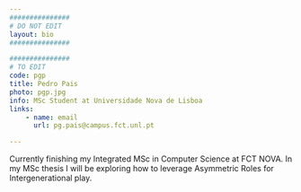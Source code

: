 ```yaml
---
###############
# DO NOT EDIT
layout: bio
###############

###############
# TO EDIT
code: pgp
title: Pedro Pais
photo: pgp.jpg
info: MSc Student at Universidade Nova de Lisboa
links:
    - name: email
      url: pg.pais@campus.fct.unl.pt

---
```


Currently finishing my Integrated MSc in Computer Science at FCT NOVA. In my MSc thesis I will be exploring how to leverage Asymmetric Roles for Intergenerational play.